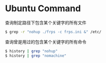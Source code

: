 # Ubuntu Command

查询制定路径下包含某个关键字的所有文件
```bash
$ grep -r "nohup ./frps -c frps.ini &" /etc/
```
查询曾是用过的包含某个关键字的所有命令
```bash
$ history | grep "nohup"
$ history | grep "nomachine"
```